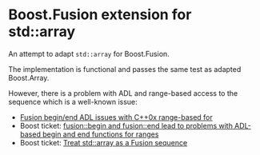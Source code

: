 Boost.Fusion extension for std::array
=====================================

An attempt to adapt ```std::array``` for Boost.Fusion.

The implementation is functional and passes the same test as  adapted Boost.Array.

However, there is a problem with ADL and range-based access to the sequence
which is a well-known issue:

* [Fusion begin/end ADL issues with C++0x range-based for](http://lists.boost.org/Archives/boost/2010/12/index.php)
* Boost ticket: [fusion::begin and fusion::end lead to problems with ADL-based begin and end functions for ranges](https://svn.boost.org/trac/boost/ticket/4028)
* Boost ticket: [Treat std::array as a Fusion sequence](https://svn.boost.org/trac/boost/ticket/8241)
